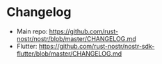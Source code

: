 # Changelog

* Main repo: <https://github.com/rust-nostr/nostr/blob/master/CHANGELOG.md>
* Flutter: <https://github.com/rust-nostr/nostr-sdk-flutter/blob/master/CHANGELOG.md>
